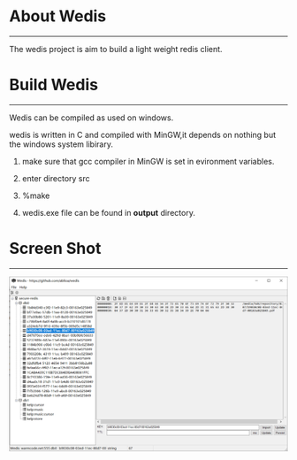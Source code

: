 # About Wedis
---
The wedis project is aim to build a light weight redis client.

# Build Wedis
---
Wedis can be compiled as used on windows.

wedis is written in C and compiled with MinGW,it depends on nothing but the windows system libirary.

1. make sure that gcc compiler in MinGW is set in evironment variables.

2. enter directory src

3. %make

4. wedis.exe file can be found in **output** directory.

# Screen Shot
---
![wedis screen shot](screen/screenshot.png)
